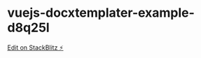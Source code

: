 # vuejs-docxtemplater-example-d8q25l

[Edit on StackBlitz ⚡️](https://stackblitz.com/edit/vuejs-docxtemplater-example-d8q25l)